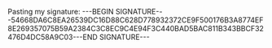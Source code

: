 Pasting my signature:
---BEGIN SIGNATURE---54668DA6C8EA26539DC16D88C628D778932372CE9F500176B3A8774EF8E269357075B59A2384C3C8EC9C4E94F3C440BAD5BAC811B343BBCF32476D4DC58A9C03---END SIGNATURE---
